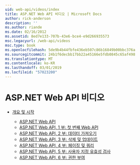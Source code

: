 ```yaml
---
uid: web-api/videos/index
title: ASP.NET Web API 비디오 | Microsoft Docs
author: rick-anderson
description: ''
ms.author: riande
ms.date: 02/16/2012
ms.assetid: 8ed7e133-707b-43e6-bce4-e9d266935573
msc.legacyurl: /web-api/videos
msc.type: book
ms.openlocfilehash: 5de9b4b44fbfe436eb507c86b16849b00bbc376a
ms.sourcegitcommit: 24b1f6decbb17bb22a45166e5fdb0845c65af498
ms.translationtype: MT
ms.contentlocale: ko-KR
ms.lasthandoff: 03/01/2019
ms.locfileid: "57023200"
---
```

<a name="aspnet-web-api-videos"></a>ASP.NET Web API 비디오
====================
- [개요 및 시작](getting-started/index.md)

    - [ASP.NET Web API](getting-started/aspnet-web-api.md)
    - [ASP.NET Web API, 1 부: 첫 번째 Web API](getting-started/your-first-web-api.md)
    - [ASP.NET Web API, 2 부: 데이터 가져오기](getting-started/getting-data.md)
    - [ASP.NET Web API, 3 부: 삭제 및 업데이트](getting-started/delete-and-update.md)
    - [ASP.NET Web API, 4 부: 페이징 및 쿼리](getting-started/paging-and-querying.md)
    - [ASP.NET Web API, 5 부: 사용자 지정 유효성 검사](getting-started/custom-validation.md)
    - [ASP.NET Web API, 6 부: 권한 부여](getting-started/authorization.md)
